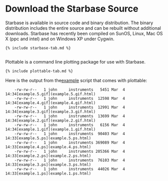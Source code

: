 
Download the Starbase Source
============================

Starbase is available in source code and binary distribution.  The binary distribution 
includes the entire source and can be rebuilt without additional downloads.
Starbase has recently been compiled on SunOS, Linux, Mac OS X (ppc and intel)
and on Windows XP under Cygwin.


```
{% include starbase-tab.md %}


```

Plottable is a command line plotting package for use with Starbase. 

```
{% include plottable-tab.md %}
```

Here is the output from the[example](example.html) script that comes with plottable:

```
    -rw-rw-r--   1 john     instruments   5451 Mar  4 14:34[example.5.gif](example.5.gif.html)
    -rw-rw-r--   1 john     instruments  12598 Mar  4 14:34[example.4.gif](example.4.gif.html)
    -rw-rw-r--   1 john     instruments  12991 Mar  4 14:34[example.3.gif](example.3.gif.html)
    -rw-rw-r--   1 john     instruments  13699 Mar  4 14:34[example.2.gif](example.2.gif.html)
    -rw-rw-r--   1 john     instruments   6156 Mar  4 14:34[example.1.gif](example.1.gif.html)
    -rw-rw-r--   1 john     instruments  90403 Mar  4 14:33[example.5.ps](example.5.ps.html)
    -rw-rw-r--   1 john     instruments 369089 Mar  4 14:33[example.4.ps](example.4.ps.html)
    -rw-rw-r--   1 john     instruments 205366 Mar  4 14:33[example.2.ps](example.2.ps.html)
    -rw-rw-r--   1 john     instruments  76103 Mar  4 14:33[example.3.ps](example.3.ps.html)
    -rw-rw-r--   1 john     instruments  44026 Mar  4 14:33[example.1.ps](example.1.ps.html)
```

